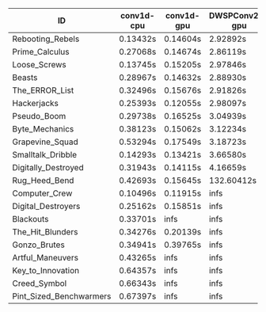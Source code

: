 |ID|conv1d-cpu|conv1d-gpu|DWSPConv2D-gpu|gemm-gpu|avg|
|-|-|-|-|-|-|
|Rebooting_Rebels|0.13432s|0.14604s|2.92892s|1.69948s|1.22719s|
|Prime_Calculus|0.27068s|0.14674s|2.86119s|1.69179s|1.24260s|
|Loose_Screws|0.13745s|0.15205s|2.97846s|1.74044s|1.25210s|
|Beasts|0.28967s|0.14632s|2.88930s|1.90985s|1.30879s|
|The_ERROR_List|0.32496s|0.15676s|2.91826s|1.94846s|1.33711s|
|Hackerjacks|0.25393s|0.12055s|2.98097s|2.02026s|1.34393s|
|Pseudo_Boom|0.29738s|0.16525s|3.04939s|1.97355s|1.37139s|
|Byte_Mechanics|0.38123s|0.15062s|3.12234s|1.95327s|1.40186s|
|Grapevine_Squad|0.53294s|0.17549s|3.18723s|1.88765s|1.44583s|
|Smalltalk_Dribble|0.14293s|0.13421s|3.66580s|2.25158s|1.54863s|
|Digitally_Destroyed|0.31943s|0.14115s|4.16659s|2.45861s|1.77144s|
|Rug_Heed_Bend|0.42693s|0.15645s|132.60412s|4.86790s|34.51385s|
|Computer_Crew|0.10496s|0.11915s|infs|4.41799s|infs|
|Digital_Destroyers|0.25162s|0.15851s|infs|2.14173s|infs|
|Blackouts|0.33701s|infs|infs|2.54006s|infs|
|The_Hit_Blunders|0.34276s|0.20139s|infs|1.95345s|infs|
|Gonzo_Brutes|0.34941s|0.39765s|infs|4.49362s|infs|
|Artful_Maneuvers|0.43265s|infs|infs|4.43665s|infs|
|Key_to_Innovation|0.64357s|infs|infs|4.95924s|infs|
|Creed_Symbol|0.66343s|infs|infs|4.49660s|infs|
|Pint_Sized_Benchwarmers|0.67397s|infs|infs|4.52578s|infs|

